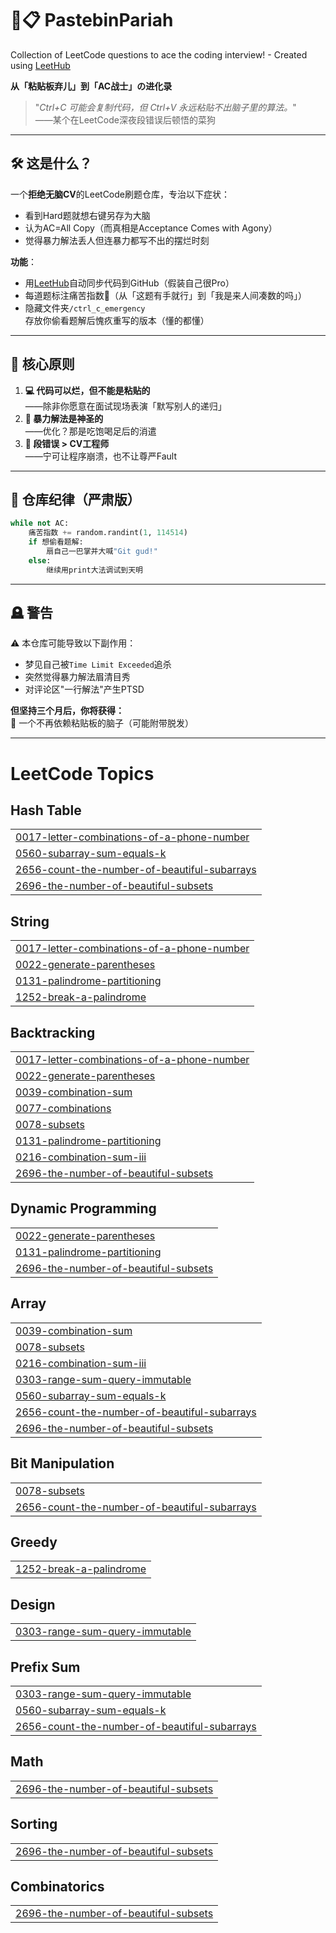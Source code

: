 # 🚫📋 PastebinPariah  

Collection of LeetCode questions to ace the coding interview! - Created using [LeetHub](https://github.com/QasimWani/LeetHub)

**从「粘贴板弃儿」到「AC战士」の进化录**  

> "*Ctrl+C 可能会复制代码，但 Ctrl+V 永远粘贴不出脑子里的算法。*"  
> ——某个在LeetCode深夜段错误后顿悟的菜狗  

---

## 🛠️ 这是什么？  
一个**拒绝无脑CV**的LeetCode刷题仓库，专治以下症状：  
- 看到Hard题就想右键另存为大脑  
- 认为AC=All Copy（而真相是Acceptance Comes with Agony）  
- 觉得暴力解法丢人但连暴力都写不出的摆烂时刻  

**功能**：  
- 用[LeetHub](https://github.com/QasimWani/LeetHub)自动同步代码到GitHub（假装自己很Pro）  
- 每道题标注痛苦指数🤯（从「这题有手就行」到「我是来人间凑数的吗」）  
- 隐藏文件夹`/ctrl_c_emergency`存放你偷看题解后愧疚重写的版本（懂的都懂）  

---

## 🥊 核心原则  
1. **💻 代码可以烂，但不能是粘贴的**  
   ——除非你愿意在面试现场表演「默写别人的递归」  
2. **🐍 暴力解法是神圣的**  
   ——优化？那是吃饱喝足后的消遣  
3. **🚨 段错误 > CV工程师**  
   ——宁可让程序崩溃，也不让尊严Fault  

---

## 📜 仓库纪律（严肃版）  
```python  
while not AC:  
    痛苦指数 += random.randint(1, 114514)  
    if 想偷看题解:  
        扇自己一巴掌并大喊"Git gud!"  
    else:  
        继续用print大法调试到天明  
```  

---

## 🪦 警告  
⚠️ 本仓库可能导致以下副作用：  
- 梦见自己被`Time Limit Exceeded`追杀  
- 突然觉得暴力解法眉清目秀  
- 对评论区"一行解法"产生PTSD  

**但坚持三个月后，你将获得：**  
🦾 一个不再依赖粘贴板的脑子（可能附带脱发）  

---

<!---LeetCode Topics Start-->
# LeetCode Topics
## Hash Table
|  |
| ------- |
| [0017-letter-combinations-of-a-phone-number](https://github.com/yanjies/PastebinPariah/tree/master/0017-letter-combinations-of-a-phone-number) |
| [0560-subarray-sum-equals-k](https://github.com/yanjies/PastebinPariah/tree/master/0560-subarray-sum-equals-k) |
| [2656-count-the-number-of-beautiful-subarrays](https://github.com/yanjies/PastebinPariah/tree/master/2656-count-the-number-of-beautiful-subarrays) |
| [2696-the-number-of-beautiful-subsets](https://github.com/yanjies/PastebinPariah/tree/master/2696-the-number-of-beautiful-subsets) |
## String
|  |
| ------- |
| [0017-letter-combinations-of-a-phone-number](https://github.com/yanjies/PastebinPariah/tree/master/0017-letter-combinations-of-a-phone-number) |
| [0022-generate-parentheses](https://github.com/yanjies/PastebinPariah/tree/master/0022-generate-parentheses) |
| [0131-palindrome-partitioning](https://github.com/yanjies/PastebinPariah/tree/master/0131-palindrome-partitioning) |
| [1252-break-a-palindrome](https://github.com/yanjies/PastebinPariah/tree/master/1252-break-a-palindrome) |
## Backtracking
|  |
| ------- |
| [0017-letter-combinations-of-a-phone-number](https://github.com/yanjies/PastebinPariah/tree/master/0017-letter-combinations-of-a-phone-number) |
| [0022-generate-parentheses](https://github.com/yanjies/PastebinPariah/tree/master/0022-generate-parentheses) |
| [0039-combination-sum](https://github.com/yanjies/PastebinPariah/tree/master/0039-combination-sum) |
| [0077-combinations](https://github.com/yanjies/PastebinPariah/tree/master/0077-combinations) |
| [0078-subsets](https://github.com/yanjies/PastebinPariah/tree/master/0078-subsets) |
| [0131-palindrome-partitioning](https://github.com/yanjies/PastebinPariah/tree/master/0131-palindrome-partitioning) |
| [0216-combination-sum-iii](https://github.com/yanjies/PastebinPariah/tree/master/0216-combination-sum-iii) |
| [2696-the-number-of-beautiful-subsets](https://github.com/yanjies/PastebinPariah/tree/master/2696-the-number-of-beautiful-subsets) |
## Dynamic Programming
|  |
| ------- |
| [0022-generate-parentheses](https://github.com/yanjies/PastebinPariah/tree/master/0022-generate-parentheses) |
| [0131-palindrome-partitioning](https://github.com/yanjies/PastebinPariah/tree/master/0131-palindrome-partitioning) |
| [2696-the-number-of-beautiful-subsets](https://github.com/yanjies/PastebinPariah/tree/master/2696-the-number-of-beautiful-subsets) |
## Array
|  |
| ------- |
| [0039-combination-sum](https://github.com/yanjies/PastebinPariah/tree/master/0039-combination-sum) |
| [0078-subsets](https://github.com/yanjies/PastebinPariah/tree/master/0078-subsets) |
| [0216-combination-sum-iii](https://github.com/yanjies/PastebinPariah/tree/master/0216-combination-sum-iii) |
| [0303-range-sum-query-immutable](https://github.com/yanjies/PastebinPariah/tree/master/0303-range-sum-query-immutable) |
| [0560-subarray-sum-equals-k](https://github.com/yanjies/PastebinPariah/tree/master/0560-subarray-sum-equals-k) |
| [2656-count-the-number-of-beautiful-subarrays](https://github.com/yanjies/PastebinPariah/tree/master/2656-count-the-number-of-beautiful-subarrays) |
| [2696-the-number-of-beautiful-subsets](https://github.com/yanjies/PastebinPariah/tree/master/2696-the-number-of-beautiful-subsets) |
## Bit Manipulation
|  |
| ------- |
| [0078-subsets](https://github.com/yanjies/PastebinPariah/tree/master/0078-subsets) |
| [2656-count-the-number-of-beautiful-subarrays](https://github.com/yanjies/PastebinPariah/tree/master/2656-count-the-number-of-beautiful-subarrays) |
## Greedy
|  |
| ------- |
| [1252-break-a-palindrome](https://github.com/yanjies/PastebinPariah/tree/master/1252-break-a-palindrome) |
## Design
|  |
| ------- |
| [0303-range-sum-query-immutable](https://github.com/yanjies/PastebinPariah/tree/master/0303-range-sum-query-immutable) |
## Prefix Sum
|  |
| ------- |
| [0303-range-sum-query-immutable](https://github.com/yanjies/PastebinPariah/tree/master/0303-range-sum-query-immutable) |
| [0560-subarray-sum-equals-k](https://github.com/yanjies/PastebinPariah/tree/master/0560-subarray-sum-equals-k) |
| [2656-count-the-number-of-beautiful-subarrays](https://github.com/yanjies/PastebinPariah/tree/master/2656-count-the-number-of-beautiful-subarrays) |
## Math
|  |
| ------- |
| [2696-the-number-of-beautiful-subsets](https://github.com/yanjies/PastebinPariah/tree/master/2696-the-number-of-beautiful-subsets) |
## Sorting
|  |
| ------- |
| [2696-the-number-of-beautiful-subsets](https://github.com/yanjies/PastebinPariah/tree/master/2696-the-number-of-beautiful-subsets) |
## Combinatorics
|  |
| ------- |
| [2696-the-number-of-beautiful-subsets](https://github.com/yanjies/PastebinPariah/tree/master/2696-the-number-of-beautiful-subsets) |
<!---LeetCode Topics End-->
